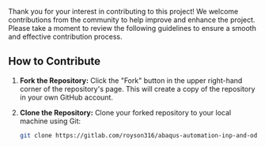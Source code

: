 Thank you for your interest in contributing to this project! We welcome contributions from the community to help improve and enhance the project. Please take a moment to review the following guidelines to ensure a smooth and effective contribution process.

## How to Contribute

1. **Fork the Repository:** Click the "Fork" button in the upper right-hand corner of the repository's page. This will create a copy of the repository in your own GitHub account.

2. **Clone the Repository:** Clone your forked repository to your local machine using Git:

   ```bash
   git clone https://gitlab.com/royson316/abaqus-automation-inp-and-odb.git
